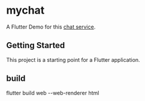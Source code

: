 # mychat

A Flutter Demo for this [chat service](https://github.com/bourne015/chat).

## Getting Started

This project is a starting point for a Flutter application.

## build

flutter build web --web-renderer html

